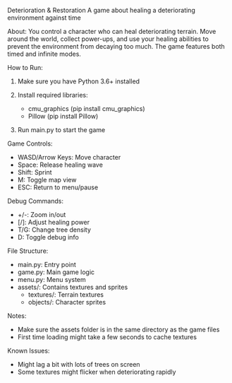 Deterioration & Restoration
A game about healing a deteriorating environment against time

About:
You control a character who can heal deteriorating terrain. Move around the world, collect power-ups, and use your healing abilities to prevent the environment from decaying too much. The game features both timed and infinite modes.

How to Run:
1. Make sure you have Python 3.6+ installed
2. Install required libraries:
   - cmu_graphics (pip install cmu_graphics)
   - Pillow (pip install Pillow)

3. Run main.py to start the game

Game Controls:
- WASD/Arrow Keys: Move character
- Space: Release healing wave
- Shift: Sprint
- M: Toggle map view
- ESC: Return to menu/pause

Debug Commands:
- +/-: Zoom in/out
- [/]: Adjust healing power
- T/G: Change tree density
- D: Toggle debug info

File Structure:
- main.py: Entry point
- game.py: Main game logic
- menu.py: Menu system
- assets/: Contains textures and sprites
  - textures/: Terrain textures
  - objects/: Character sprites

Notes:
- Make sure the assets folder is in the same directory as the game files
- First time loading might take a few seconds to cache textures

Known Issues:
- Might lag a bit with lots of trees on screen
- Some textures might flicker when deteriorating rapidly
